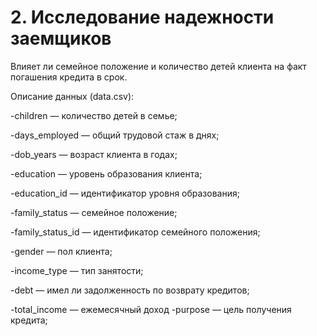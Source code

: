 # 2. Исследование надежности заемщиков
Влияет ли семейное положение и количество детей клиента на факт погашения кредита в срок.

Описание данных (data.csv):

-children — количество детей в семье;

-days_employed — общий трудовой стаж в днях;

-dob_years — возраст клиента в годах;

-education — уровень образования клиента;

-education_id — идентификатор уровня образования;

-family_status — семейное положение;

-family_status_id — идентификатор семейного положения;

-gender — пол клиента;

-income_type — тип занятости;

-debt — имел ли задолженность по возврату кредитов;

-total_income — ежемесячный доход -purpose — цель получения кредита;
